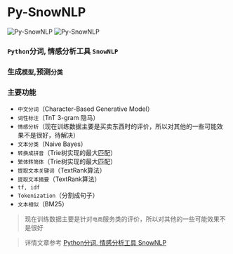 # Py-SnowNLP
![Py-SnowNLP](https://img.shields.io/badge/Python-3.5+-green)
![Py-SnowNLP](https://img.shields.io/badge/Snownlp-0.12.3-blue)

### `Python`分词, 情感分析工具 `SnowNLP`

### 生成`模型`,预测`分类`


### 主要功能
- `中文分词`（Character-Based Generative Model）
- `词性标注`（TnT 3-gram 隐马）
- `情感分析`（现在训练数据主要是买卖东西时的评价，所以对其他的一些可能效果不是很好，待解决）
- `文本分类`（Naive Bayes）
- `转换成拼音`（Trie树实现的最大匹配）
- `繁体转简体`（Trie树实现的最大匹配）
- `提取文本关键词`（TextRank算法）
- `提取文本摘要`（TextRank算法）
- `tf, idf`
- `Tokenization`（分割成句子）
- `文本相似`（BM25）

> 现在训练数据主要是针对`电商`服务类的评价，所以对其他的一些可能效果不是很好

> 详情文章参考 [Python分词, 情感分析工具 SnowNLP](https://zhuanlan.zhihu.com/p/101493588)